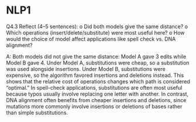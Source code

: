 # NLP1


Q4.3
Reflect (4–5 sentences):
o	Did both models give the same distance?
o	Which operations (insert/delete/substitute) were most useful here?
o	How would the choice of model affect applications like spell check vs. DNA alignment?

A:  Both models did not give the same distance: Model A gave 3 edits while Model B gave 4. Under Model A, substitutions were cheap, so a substitution was used alongside insertions. Under Model B, substitutions were expensive, so the algorithm favored insertions and deletions instead. This shows that the relative cost of operations changes which path is considered “optimal.” In spell-check applications, substitutions are often most useful because typos usually involve replacing one letter with another. In contrast, DNA alignment often benefits from cheaper insertions and deletions, since mutations more commonly involve insertions or deletions of bases rather than simple substitutions.
